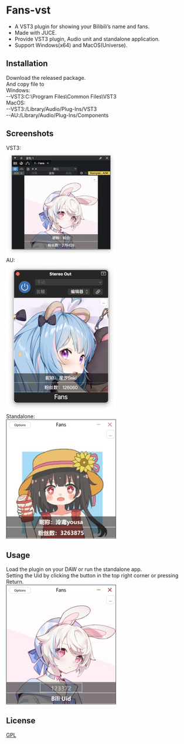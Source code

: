 # Fans-vst

* A VST3 plugin for showing your Bilibili’s name and fans.  
* Made with JUCE.  
* Provide VST3 plugin, Audio unit and standalone application.  
* Support Windows(x64) and MacOS(Universe).  

## Installation

Download the released package.  
And copy file to  
Windows:  
--VST3:C:\Program Files\Common Files\VST3  
MacOS:  
--VST3:/Library/Audio/Plug-Ins/VST3  
--AU:/Library/Audio/Plug-Ins/Components  

## Screenshots

VST3:  
<img src="img/vst3.png" alt="vst3" width="300">  
AU:  
<img src="img/au.png" alt="au" width="300">  
Standalone:  
<img src="img/standalone.png" alt="standalone" width="300">  

## Usage

Load the plugin on your DAW or run the standalone app.  
Setting the Uid by clicking the button in the top right corner or pressing Return.  
<img src="img/setting.png" alt="setting" width="300">  

## License

[GPL](https://choosealicense.com/licenses/gpl-3.0/)
